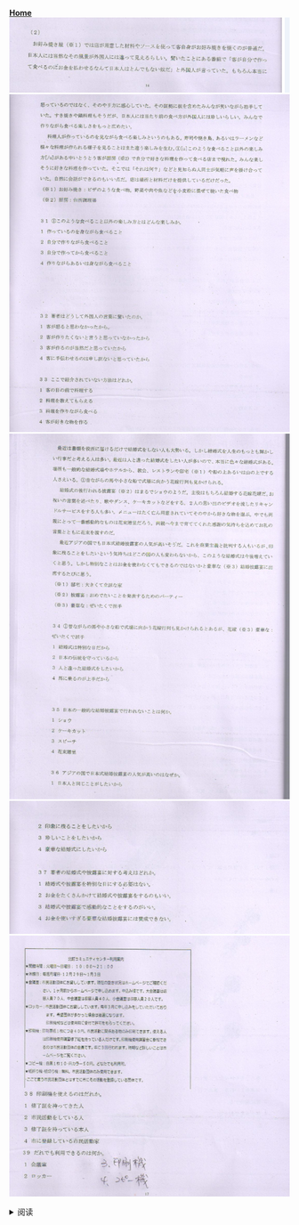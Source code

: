 **[Home](../Menu.md)**
![](src/IMG_5670.png)
![](src/IMG_5671.png)
![](src/IMG_5672.png)
![](src/IMG_5673.png)
![](src/IMG_5674.png)

<details>
<summary>阅读</summary>

（2）
お好み　焼き屋（※1）では　店が　用意した　材料や　ソースを　使って　客　自身が　お好み　焼きを　焼くのが　普通だ。日本人には　当然な　その風景が　外国人には　違って　見える　らしい。驚いた　ことにある　番組で　「客が　自分で　作って　食べるのに　お金を　払わせるなん　て日本人はとん　でも　ない奴だ」と　外国人が　言っていた。もちろん　本当に　怒っているの　ではなく、その　やリ方に　感心していた。その　証拠に　彼を　含めた　みんなが　笑いながら　拍手していた。すき焼きや　鍋料理も　そうだが、日本人には　当たり　前の　食べ方が　外国人には　珍しい　らしい。みんなで　作りながら　食べる　楽しさを　もっと　広めたい。
料理人が　作っているのを　見ながら　食べる　楽しみ　というのもある。寿司や　焼き鳥、あるいは　ラーメンなど　様々な　料理が作られる　様子を　見ることは　また　違う楽しみを　生む。①このような　食べること　以外の　楽しみ方が　ある中いとうとう　客が厨房（＊2）で　自分で　好きな料理を　作って　食べる店まで　現れた。みんな　楽しそうに　好きな料理を　作っていた。そこでは「それは何？」などと　見知らぬ人同士が　気軽に　声を　掛け合っていた。自然に　会話ができる　のもいい点だ。店は　場所と　材料　だけを　提供している　だけだった。

（＊1）お好み焼き：ピザのような　食べ物。野菜や　肉や　魚など　を小麦粉に　混ぜて　焼いた　食べ物
（＊2）厨房：台所調理場

31 ①このような食べること以外の楽しみ方と　は　どんな楽しみか。
1 作っているのを身ながら食べること
2 自分で作りながら食べること
3 自分で作ってから食べること
4 作りながらあるいは身ながら食べること

32 著者は　どうして　外国人の言葉に　驚いたのか。
1 客が怒ると思わなかったから。
2 客が作りたくないと言うと思っていなかったから
3 客が作るのが当然だと思っていたから
4 客に手伝わせるのは申し訳ないと思っていたから

33 ここで　紹介されていない　方法は　どれか。
1 客の目の前で料理する
2 料理を教えてもらえる
3 料理を作りながら食べる
4 客が好きな物を作る 


最近は　書類を　役所に　届けるだけで　結婚式をしない人も　大勢いる。しかし　結婚式を　人生の　もっとも　輝かしい　行事だと　考える人は　多い。最近は　人と　違った　結婚式をしたい　人が　多い　ので、本当に　色々な　結婚式が　ある。場所も　一般的な　結婚式場や　ホテルから、教会、レストランや　邸宅（＊1）や　船の上あるいは　山の上で　する人　さえいる。①昔ながらの馬や　小さな船で　式場に　向かう　花嫁行列も　見かけられる。

結婚式の後　行われる　披露宴（＊2）は　まるで　ショウの　ようだ。主役は　もちろん　結婚する　花嫁花婿だ。お祝いの　言葉を　述べたり、歌や　ダンス、ケーキ　カット　などを　する。2人の　思い出の　ビデオを　流したリ　キャンドル　サービスを　する　人も多い。メニュー　はたく　亡ん用意されていて　その　中から　好きな物を　選ぶ。中でも　両親にとって　一番　感動的なものは　花束贈呈だろう。両親へ　今まで　育ててくれた　感謝の気持ちを　込めて　お礼の言葉と　ともに　花束を　渡すのだ。
最近　アジアの国でも　日本式　結婚披露宴の人気　が高い　そうだ。これを　商業主義と　批判する人　もいるが、印象に　残ることを　したい　という気持ちは　どこの　国の人も変わらないから、このような結婚式は今後増えていくと思う。しかし特別なことはお金を使わなくてもできるのではないかと豪華な（＊3）結婚披露宴に出席するたびに思う。
（＊1）邸宅：大きくて立派な家
（＊2）披露宴：おめでたいことを発表するためのパーティー
（＊3）豪華な：ぜいたくで派手

34 ①昔ながらの馬や小さな船で式場に向かう花嫁行列も見かけられるとあるが、花嫁（＊3）豪華な：ぜいたくで派手
1 結婚式は特別な日だから
2 日本の伝統を守っているから
3 人と違った結婚式をしたいから
4 馬に乗るのが上手だから

35 日本の一般的な結婚披露宴で行われないことは何か。
1ショウ
2 ケーキカット
3 スピーチ
4 花束贈呈

36アジアの国で日本式結婚披露宴の人気が高いのはなぜか。
1 日本人と同じことがしたいから
2 印象に残ることをしたいから
3 珍しいことをしたいから
4 豪華な結婚式にしたいから

37 著者の結婚式や披露宴に対する考えはどれか。
1 結婚式や披露宴を特別な日にする必要はない。
2 お金をたくさんかけて結婚式や披露宴をするのもいい。
3 結婚式や披露宴で感動的なことをするのがいい。
4 お金を使いすぎる豪華な結婚披露宴には賛成できない。





北町コミュニティセンター利用案内
★開館時間：火曜日～日曜日：10:00～21:00
★休館日：毎週月曜日·12月29日～1月3日
★会議室：市民活動団体に　お貸ししています。現在の空き状況は　ホーム　ベージ　で　ご確認　ください。1ヶ月前から　ホームページで　申し込めます。 申し込み順です。大会議室は　収容人員　70人、中会議室は　収容人員　40人、小会議室は　収容人員　20人です。
★ロッカー：市民活動団体に　お貸ししています。毎年3月に　申し込みを　していただいて　おります。希望団体が　多かった場合は　抽選に　なります。
印刷機械などは　使用前に　受付で　許可を　もらってください。
★印刷機：印刷原紙一枚に　つき40円。市民活動に　関係ある物のみ印刷できます。使える人は　印刷機　使用講習　修了証を　持っている人　だけ　です。印刷機　使用講習会に　参加できるのは　市展活動団体の　会員です。年に3回　行われます。時期など　詳しいことは　ホームベージを　ご覧ください。
★コピー機：白黒1校10円　カラー50円、どなたでも利用可。
★紙折り機·紙切り機：無料。市民活動団体のみ使用できます。
ここで言う　市民活動団体と　はすでに　市に　その活動を　登録している　団体です。

38 印刷機を使えるのはだれか。
1修了証を持ってきた人
2市民活動をしている人
3修了証を持っている本人
4市に登録している市民活動家

39 だれでも利用できるのは何か。
1 会議室
2 ロッカー
3 印刷機
4 コピー機
</details>
